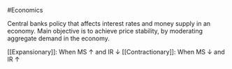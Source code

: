 #Economics 

Central banks policy that affects interest rates and money supply in an economy. 
Main objective is to achieve price stability, by moderating aggregate demand in the economy.

[[Expansionary]]: When MS $\uparrow$ and IR $\downarrow$
[[Contractionary]]: When MS $\downarrow$ and IR $\uparrow$
